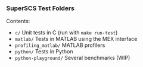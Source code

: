 ### SuperSCS Test Folders

Contents:
- `c/` Unit tests in C (run with `make run-test`)
- `matlab/` Tests in MATLAB using the MEX interface
- `profiling_matlab/` MATLAB profilers
- `python/` Tests in Python
- `python-playground/` Several benchmarks (WIP)
